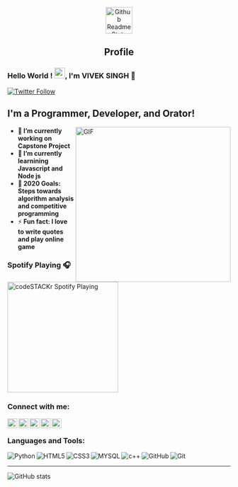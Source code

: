 <p align="center">
 <img width="60px" src="https://res.cloudinary.com/anuraghazra/image/upload/v1594908242/logo_ccswme.svg" align="center" alt="Github Readme Stats" />
 <h2 align="center">Profile</h2>
</p>


### Hello World ! <img src="https://github.com/TheDudeThatCode/TheDudeThatCode/blob/master/Assets/Earth.gif" width="24px">, I'm VIVEK SINGH 👋

[![Twitter Follow](https://img.shields.io/twitter/follow/viveksingh3899?color=1DA1F2&logo=twitter&style=for-the-badge)](https://twitter.com/viveksingh3899)

## I'm a Programmer, Developer, and Orator!
  <img align="right" alt="GIF" width="350" src="https://media.giphy.com/media/iIqmM5tTjmpOB9mpbn/giphy.gif" />


 - 🔭<b> I’m currently working on Capstone Project </b>
 - 🌱<b> I’m currently learnining Javascript and Node js </b>
 - 🥅<b> 2020 Goals: Steps towards algorithm analysis and competitive programming </b>
 - ⚡<b> Fun fact: I love to write quotes and play online game </b>

### Spotify Playing 🎧

[<img src="https://now-playing-codestackr.vercel.app/api/spotify-playing" alt="codeSTACKr Spotify Playing" width="250" />](https://open.spotify.com/user/swyqyimdc12jajde4vpwd2x1b)

### Connect with me:


[<img align="left" alt="codeSTACKr | Twitter" width="22px" src="https://cdn.jsdelivr.net/npm/simple-icons@v3/icons/twitter.svg" />](https://twitter.com/viveksingh3899)
[<img align="left" alt="codeSTACKr | LinkedIn" width="22px" src="https://cdn.jsdelivr.net/npm/simple-icons@v3/icons/linkedin.svg" />](https://www.linkedin.com/in/vivek-kumar-singh-6a32a3190/)
[<img align="left" alt="codeSTACKr | Instagram" width="22px" src="https://cdn.jsdelivr.net/npm/simple-icons@v3/icons/instagram.svg" />](https://www.instagram.com/rays_of_flash_byvivek/?hl=en)
[<img align="left" alt="codeSTACKr | Facebook" width="22px" src="https://cdn.jsdelivr.net/npm/simple-icons@v3/icons/facebook.svg" />](https://www.facebook.com/vivek1234singh)
[<img align="left" alt="codeSTACKr | Facebook" width="22px" src="https://cdn.jsdelivr.net/npm/simple-icons@v3/icons/gmail.svg" />](https://www.vivek389singh@gmail.com)


<br />

### Languages and Tools:

[<img align="left" alt="Python"  src="https://img.shields.io/badge/-Python-black?style=flat&logo=python&link=https://github.com/vivek38singh" />](https://github.com/vivek38singh)
[<img align="left" alt="HTML5" src="https://img.shields.io/badge/-HTML5-E34F26?style=flat&logo=html5&logoColor=white&link=https://github.com/vivek38singh" />](https://github.com/vivek38singh)
[<img align="left" alt="CSS3" src="https://img.shields.io/badge/-CSS3-1572B6?style=flat&logo=css3&link=https://github.com/vivek38singh" />](https://github.com/vivek38singh)
[<img align="left" alt="MYSQL"  src="https://img.shields.io/badge/-MySQL-black?style=flat&logo=mysql&link=https://github.com/vivek38singh" />](https://github.com/vivek38singh)
[<img align="left" alt="c++"  src="https://img.shields.io/badge/-C++-00599C?style=flat&logo=c++&link=https://github.com/vivek38singh" />](https://github.com/vivek38singh)
[<img align="left" alt="GitHub" src="https://img.shields.io/badge/-GitHub-181717?style=flat&logo=github&link=https://github.com/vivek38singh" />](https://github.com/vivek38singh)
[<img align="left" alt="Git" src="https://img.shields.io/badge/-Git-black?style=flat&logo=git&link=https://github.com/vivek38singh" />](https://github.com/vivek38singh)

<br />
<hr/>

[<img align="left" alt="GitHub stats" src="https://github-readme-stats.vercel.app/api?username=vivek38singh&show_icons=true&hide_border=true&theme=algolia" />]()
<br />



